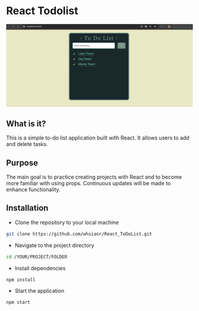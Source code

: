 # React Todolist
<img src="./static/pics/todolist.png" width="800px">

## What is it?
This is a simple to-do list application built with React. It allows users to add and delete tasks.

## Purpose
The main goal is to practice creating projects with React and to become more familiar with using props. Continuous updates will be made to enhance functionality.

## Installation 

 - Clone the repository to your local machine
```bash
git clone https://github.com/whsiaor/React_ToDoList.git
```
- Navigate to the project directory
 ```bash
 cd /YOUR/PROJECT/FOLDER
 ```

 - Install dependencies
 ```bash
 npm install
 ```

 - Start the application
```bash
npm start
```


